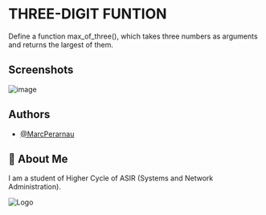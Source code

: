 # THREE-DIGIT FUNTION

Define a function max_of_three(), which takes three numbers as arguments and returns the largest of them.

## Screenshots

![image](https://github.com/MarcPerarnau/PYTHON/assets/151735878/105e36f9-b25f-4761-874f-c2a8367d4c9d)


## Authors

- [@MarcPerarnau](https://github.com/MarcPerarnau)


## 🚀 About Me
I am a student of Higher Cycle of ASIR (Systems and Network Administration).


![Logo](https://github.com/MarcPerarnau/MV/assets/151735878/dbd36d50-971f-4147-8b66-0c489954895e)

